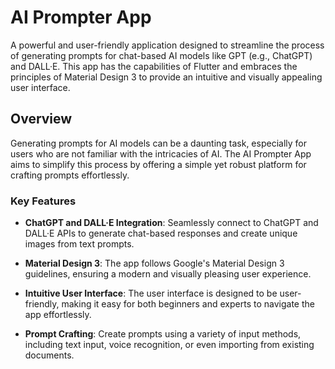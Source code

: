 # AI Prompter App

A powerful and user-friendly application designed to streamline the process of generating prompts for chat-based AI models like GPT (e.g., ChatGPT) and DALL·E. This app has the capabilities of Flutter and embraces the principles of Material Design 3 to provide an intuitive and visually appealing user interface.

## Overview

Generating prompts for AI models can be a daunting task, especially for users who are not familiar with the intricacies of AI. The AI Prompter App aims to simplify this process by offering a simple yet robust platform for crafting prompts effortlessly.

### Key Features

- **ChatGPT and DALL·E Integration**: Seamlessly connect to ChatGPT and DALL·E APIs to generate chat-based responses and create unique images from text prompts.

- **Material Design 3**: The app follows Google's Material Design 3 guidelines, ensuring a modern and visually pleasing user experience.

- **Intuitive User Interface**: The user interface is designed to be user-friendly, making it easy for both beginners and experts to navigate the app effortlessly.

- **Prompt Crafting**: Create prompts using a variety of input methods, including text input, voice recognition, or even importing from existing documents.

